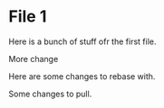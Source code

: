 # File 1

Here is a bunch of stuff ofr the first file.

More change

Here are some changes to rebase with.

Some changes to pull.
